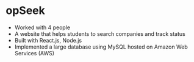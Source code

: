 # opSeek
- Worked with 4 people 
- A website that helps students to search companies and track status
- Built with React.js, Node.js
- Implemented a large database using MySQL hosted on Amazon Web Services (AWS) 
